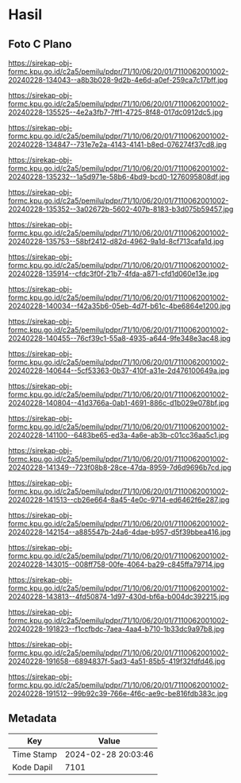 # Hasil

## Foto C Plano

https://sirekap-obj-formc.kpu.go.id/c2a5/pemilu/pdpr/71/10/06/20/01/7110062001002-20240228-134043--a8b3b028-9d2b-4e6d-a0ef-259ca7c17bff.jpg

https://sirekap-obj-formc.kpu.go.id/c2a5/pemilu/pdpr/71/10/06/20/01/7110062001002-20240228-135525--4e2a3fb7-7ff1-4725-8f48-017dc0912dc5.jpg

https://sirekap-obj-formc.kpu.go.id/c2a5/pemilu/pdpr/71/10/06/20/01/7110062001002-20240228-134847--731e7e2a-4143-4141-b8ed-076274f37cd8.jpg

https://sirekap-obj-formc.kpu.go.id/c2a5/pemilu/pdpr/71/10/06/20/01/7110062001002-20240228-135232--1a5d971e-58b6-4bd9-bcd0-1276095808df.jpg

https://sirekap-obj-formc.kpu.go.id/c2a5/pemilu/pdpr/71/10/06/20/01/7110062001002-20240228-135352--3a02672b-5602-407b-8183-b3d075b59457.jpg

https://sirekap-obj-formc.kpu.go.id/c2a5/pemilu/pdpr/71/10/06/20/01/7110062001002-20240228-135753--58bf2412-d82d-4962-9a1d-8cf713cafa1d.jpg

https://sirekap-obj-formc.kpu.go.id/c2a5/pemilu/pdpr/71/10/06/20/01/7110062001002-20240228-135914--cfdc3f0f-21b7-4fda-a871-cfd1d060e13e.jpg

https://sirekap-obj-formc.kpu.go.id/c2a5/pemilu/pdpr/71/10/06/20/01/7110062001002-20240228-140034--f42a35b6-05eb-4d7f-b61c-4be6864e1200.jpg

https://sirekap-obj-formc.kpu.go.id/c2a5/pemilu/pdpr/71/10/06/20/01/7110062001002-20240228-140455--76cf39c1-55a8-4935-a644-9fe348e3ac48.jpg

https://sirekap-obj-formc.kpu.go.id/c2a5/pemilu/pdpr/71/10/06/20/01/7110062001002-20240228-140644--5cf53363-0b37-410f-a31e-2d476100649a.jpg

https://sirekap-obj-formc.kpu.go.id/c2a5/pemilu/pdpr/71/10/06/20/01/7110062001002-20240228-140804--41d3766a-0ab1-4691-886c-d1b029e078bf.jpg

https://sirekap-obj-formc.kpu.go.id/c2a5/pemilu/pdpr/71/10/06/20/01/7110062001002-20240228-141100--6483be65-ed3a-4a6e-ab3b-c01cc36aa5c1.jpg

https://sirekap-obj-formc.kpu.go.id/c2a5/pemilu/pdpr/71/10/06/20/01/7110062001002-20240228-141349--723f08b8-28ce-47da-8959-7d6d9696b7cd.jpg

https://sirekap-obj-formc.kpu.go.id/c2a5/pemilu/pdpr/71/10/06/20/01/7110062001002-20240228-141513--cb26e664-8a45-4e0c-9714-ed6462f6e287.jpg

https://sirekap-obj-formc.kpu.go.id/c2a5/pemilu/pdpr/71/10/06/20/01/7110062001002-20240228-142154--a885547b-24a6-4dae-b957-d5f39bbea416.jpg

https://sirekap-obj-formc.kpu.go.id/c2a5/pemilu/pdpr/71/10/06/20/01/7110062001002-20240228-143015--008ff758-00fe-4064-ba29-c845ffa79714.jpg

https://sirekap-obj-formc.kpu.go.id/c2a5/pemilu/pdpr/71/10/06/20/01/7110062001002-20240228-143813--4fd50874-1d97-430d-bf6a-b004dc392215.jpg

https://sirekap-obj-formc.kpu.go.id/c2a5/pemilu/pdpr/71/10/06/20/01/7110062001002-20240228-191823--f1ccfbdc-7aea-4aa4-b710-1b33dc9a97b8.jpg

https://sirekap-obj-formc.kpu.go.id/c2a5/pemilu/pdpr/71/10/06/20/01/7110062001002-20240228-191658--6894837f-5ad3-4a51-85b5-419f32fdfd46.jpg

https://sirekap-obj-formc.kpu.go.id/c2a5/pemilu/pdpr/71/10/06/20/01/7110062001002-20240228-191512--99b92c39-766e-4f6c-ae9c-be816fdb383c.jpg


## Metadata

| Key        | Value               |
| ---------- | ------------------- |
| Time Stamp | 2024-02-28 20:03:46 |
| Kode Dapil | 7101                |



